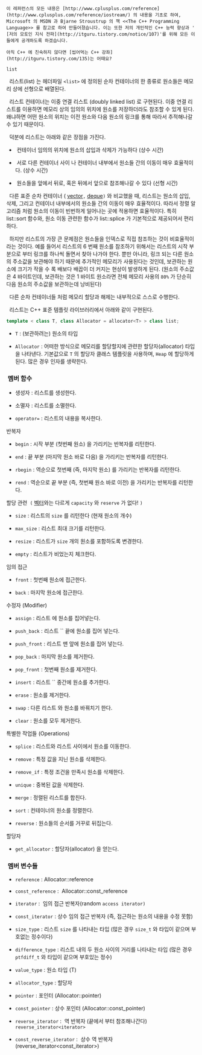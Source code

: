 


```warning
이 레퍼런스의 모든 내용은 [http://www.cplusplus.com/reference](http://www.cplusplus.com/reference/iostream/) 의 내용을 기초로 하여, Microsoft 의 MSDN 과 Bjarne Stroustrup 의 책 <<The C++ Programming Language>> 를 참고로 하여 만들어졌습니다. 이는 또한 저의 개인적인 C++ 능력 향상과 ' [저의 모토인 지식 전파](http://itguru.tistory.com/notice/107)'를 위해 모든 이들에게 공개하도록 하겠습니다.
```

```info
아직 C++ 에 친숙하지 않다면 [씹어먹는 C++ 강좌](http://itguru.tistory.com/135)는 어때요?
```

`list`




  리스트(list) 는 헤더파일 `<list>` 에 정의된 순차 컨테이너의 한 종류로 원소들은 메모리 상에 선형으로 배열된다.

  리스트 컨테이너는 이중 연결 리스트 (doubly linked list) 로 구현된다. 이중 연결 리스트를 이용하면 메모리 상의 임의의 위치에 원소를 저장하더라도 참조할 수 있게 된다. 왜냐하면 어떤 원소의 위치는 이전 원소와 다음 원소의 링크를 통해 따라서 추적해나갈 수 있기 때문이다.

  덕분에 리스트는 아래와 같은 장점을 가진다.


*  컨테이너 임의의 위치에 원소의 삽입과 삭제가 가능하다 (상수 시간)

*  서로 다른 컨테이너 사이 나 컨테이너 내부에서 원소들 간의 이동이 매우 효율적이다. (상수 시간)

*  원소들을 앞에서 뒤로, 혹은 뒤에서 앞으로 참조해나갈 수 있다 (선형 시간)



  다른 표준 순차 컨테이너 ( [vector](http://itguru.tistory.com/175)`,` [deque](http://itguru.tistory.com/176)`)` 와 비교했을 때, 리스트는 원소의 삽입, 삭제, 그리고 컨테이너 내부에서의 원소들 간의 이동이 매우 효율적이다. 따라서 정렬 알고리즘 처럼 원소의 이동이 빈번하게 일어나는 곳에 적용하면 효율적이다. 특히 list::sort 함수와, 원소 이동 관련한 함수가 list::splice 가 기본적으로 제공되어서 편리하다.

  하지만 리스트의 가장 큰 문제점은 원소들을 인덱스로 직접 참조하는 것이 비효율적이라는 것이다. 예를 들어서 리스트의 6 번째 원소를 참조하기 위해서는 리스트의 시작 부분으로 부터 링크를 하나씩 돌면서 찾아 나가야 한다. 뿐만 아니라, 링크 되는 다른 원소의 주소값을 보관해야 하기 때문에 추가적인 메모리가 사용된다는 것인데, 보관하는 원소에 크기가 작을 수 록 배보다 배꼽이 더 커지는 현상이 발생하게 된다. (원소의 주소값은 4 바이트인데, 보관하는 것은 1 바이트 원소라면 전체 메모리 사용의 `80%` 가 단순히 다음 원소의 주소값을 보관하는데 낭비된다)

  다른 순차 컨테이너들 처럼 메모리 할당과 해제는 내부적으로 스스로 수행한다.

  리스트는 C++ 표준 템플릿 라이브러리에서 아래와 같이 구현된다.

```cpp
template < class T, class Allocator = allocator<T> > class list;
```


* `T` : (보관하려는) 원소의 타입

* `Allocator` : 어떠한 방식으로 메모리를 할당할지에 관련한 할당자(allocator) 타입을 나타낸다. 기본값으로 `T` 의 할당자 클래스 템플릿을 사용하며, `Heap` 에 할당하게 된다. 많은 경우 인자를 생략한다.








###  멤버 함수





* 생성자 : 리스트를 생성한다.

* 소멸자 : 리스트를 소멸한다.

* `operator=` : 리스트의 내용을 복사한다.


반복자

* `begin` : 시작 부분 (첫번째 원소) 을 가리키는 반복자를 리턴한다.



* `end` : 끝 부분 (마지막 원소 바로 다음) 을 가리키는 반복자를 리턴한다.

* `rbegin` : 역순으로 첫번째 (즉, 마지막 원소) 를 가리키는 반복자를 리턴한다.

* `rend` : 역순으로 끝 부분 (즉, 첫번째 원소 바로 이전) 을 가리키는 반복자를 리턴한다.



할당 관련` (` [벡터](http://itguru.tistory.com/175)와는 다르게 `capacity` 와 `reserve` 가 없다! `)`

* `size` : 리스트의 `size` 를 리턴한다 (현재 원소의 개수)

* `max_size` : 리스트 최대 크기를 리턴한다.

* `resize` : 리스트가 `size` 개의 원소를 포함하도록 변경한다.

* `empty` : 리스트가 비었는지 체크한다.





임의 접근

* `front` : 첫번째 원소에 접근한다.

* `back` : 마지막 원소에 접근한다.





수정자 (Modifier)

* `assign` :
리스트
에 원소를 집어넣는다.

* `push_back` :
리스트
`` 끝에 원소를 집어 넣는다.

* `push_front` :
리스트
맨 앞에 원소를 집어 넣는다.



* `pop_back` : 마지막 원소를 제거한다.



* `pop_front` : 첫번째 원소를 제거한다.



* `insert` :
리스트
`` 중간에 원소를 추가한다.

* `erase` : 원소를 제거한다.

* `swap` : 다른
리스트
와 원소를 바꿔치기 한다.



* `clear` : 원소를 모두 제거한다.


특별한 작업들 (Operations)


* `splice` : 리스트와 리스트 사이에서 원소를 이동한다.

* `remove` : 특정 값을 지닌 원소를 삭제한다.


* `remove_if` : 특정 조건을 만족시 원소를 삭제한다.

* `unique` : 중복된 값을 삭제한다.


* `merge` : 정렬된 리스트를 합친다.

* `sort` : 컨테이너의 원소를 정렬한다.

* `reverse` : 원소들의 순서를 거꾸로 뒤집는다.



할당자


* `get_allocator` : 할당자(allocator) 을 얻는다.



###  멤버 변수들





* `reference` : Allocator::reference


* `const_reference` :  Allocator::const_reference


* `iterator` :  임의 접근 반복자(random `access iterator)`



* `const_iterator` : 상수 임의 접근 반복자 (즉, 접근하는 원소의 내용을 수정 못함)



* `size_type` : 리스트 `size` 를 나타내는 타입 (많은 경우 `size_t` 와 타입이 같으며 부호없는 정수이다)



* `difference_type` :
리스트
내의 두 원소 사이의 거리를 나타내는 타입 (많은 경우 `ptfdiff_t` 와 타입이 같으며 부호있는 정수)





* `value_type` : 원소 타입 (T)

* `allocator_type` : 할당자

* `pointer` : 포인터 (Allocator::pointer)

* `const_pointer` : 상수 포인터 (Allocator::const_pointer)

* `reverse_iterator` :  역 반복자 (끝에서 부터 참조해나간다) `reverse_iterator<iterator>`

* `const_reverse_iterator` :  상수 역 반복자 (reverse_iterator<const_iterator>)





